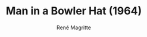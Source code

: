 ---
title: "Man in a Bowler Hat (1964)"
subtitle: "René Magritte"
displayImg: "img/covers/Man in a Bowler Hat, 1964, Rene Magritte.jpg"
customForwardUrl: ""
---
